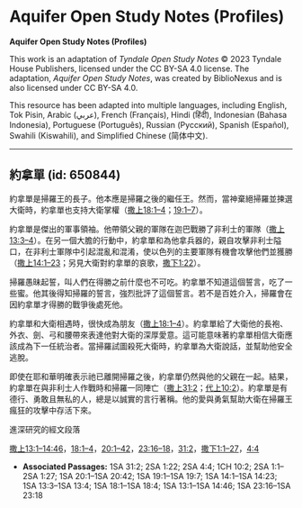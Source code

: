 # Aquifer Open Study Notes (Profiles)

**Aquifer Open Study Notes (Profiles)**

This work is an adaptation of *Tyndale Open Study Notes* © 2023 Tyndale House Publishers, licensed under the CC BY\-SA 4\.0 license. The adaptation, *Aquifer Open Study Notes*, was created by BiblioNexus and is also licensed under CC BY\-SA 4\.0\.

This resource has been adapted into multiple languages, including English, Tok Pisin, Arabic (عربي), French (Français), Hindi (हिंदी), Indonesian (Bahasa Indonesia), Portuguese (Português), Russian (Русский), Spanish (Español), Swahili (Kiswahili), and Simplified Chinese (简体中文).



--------------------------------

## 約拿單 (id: 650844)

約拿單是掃羅王的長子。他本應是掃羅之後的繼任王。然而，當神棄絕掃羅並揀選大衛時，約拿單也支持大衛掌權（[撒上18:1–4](https://ref.ly/1Sam18:1-1Sam18:4)；[19:1–7](https://ref.ly/1Sam19:1-1Sam19:7)）。

約拿單是傑出的軍事領袖。他帶領父親的軍隊在迦巴戰勝了非利士的軍隊（[撒上13:3–4](https://ref.ly/1Sam13:3-1Sam13:4)）。在另一個大膽的行動中，約拿單和為他拿兵器的，親自攻擊非利士隘口，在非利士軍隊中引起混亂和混淆，使以色列的主要軍隊有機會攻擊他們並獲勝（[撒上14:1–23](https://ref.ly/1Sam14:1-1Sam14:23)；另見大衛對約拿單的哀歌，[撒下1:22](https://ref.ly/2Sam1:22)）。

掃羅愚昧起誓，叫人們在得勝之前什麼也不可吃。約拿單不知道這個誓言，吃了一些蜜。他其後得知掃羅的誓言，強烈批評了這個誓言。若不是百姓介入，掃羅會在因約拿單才得勝的戰爭後處死他。

約拿單和大衛相遇時，很快成為朋友（[撒上18:1–4](https://ref.ly/1Sam18:1-1Sam18:4)）。約拿單給了大衛他的長袍、外衣、劍、弓和腰帶來表達他對大衛的深厚愛意。這可能意味著約拿單相信大衛應該成為下一任統治者。當掃羅試圖殺死大衛時，約拿單為大衛說話，並幫助他安全逃脫。

即使在耶和華明確表示祂已離開掃羅之後，約拿單仍然與他的父親在一起。結果，約拿單在與非利士人作戰時和掃羅一同陣亡（[撒上31:2](https://ref.ly/1Sam31:2)；[代上10:2](https://ref.ly/1Chr10:2)）。約拿單是有德行、勇敢且無私的人，總是以誠實的言行著稱。他的愛與勇氣幫助大衛在掃羅王瘋狂的攻擊中存活下來。

進深研究的經文段落

[撒上13:1–14:46](https://ref.ly/1Sam13:1-1Sam14:46)，[18:1–4](https://ref.ly/1Sam18:1-1Sam18:4)，[20:1–42](https://ref.ly/1Sam20:1-1Sam20:42)，[23:16–18](https://ref.ly/1Sam23:16-1Sam23:18)，[31:2](https://ref.ly/1Sam31:2)，[撒下1:1–27](https://ref.ly/2Sam1:1-2Sam1:27)，[4:4](https://ref.ly/2Sam4:4)

* **Associated Passages:** 1SA 31:2; 2SA 1:22; 2SA 4:4; 1CH 10:2; 2SA 1:1–2SA 1:27; 1SA 20:1–1SA 20:42; 1SA 19:1–1SA 19:7; 1SA 14:1–1SA 14:23; 1SA 13:3–1SA 13:4; 1SA 18:1–1SA 18:4; 1SA 13:1–1SA 14:46; 1SA 23:16–1SA 23:18

